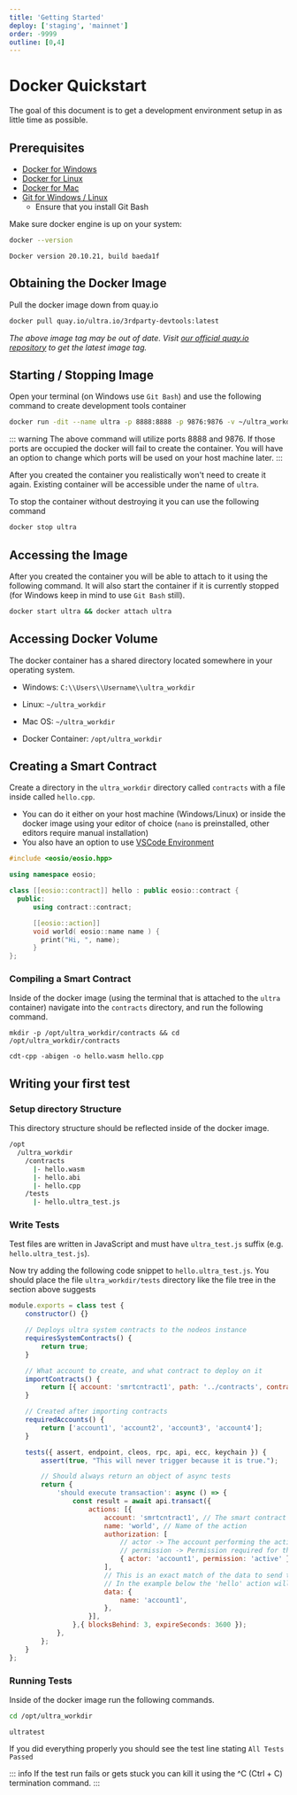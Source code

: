 ```yaml
---
title: 'Getting Started'
deploy: ['staging', 'mainnet']
order: -9999
outline: [0,4]
---
```


# Docker Quickstart

The goal of this document is to get a development environment setup in as little time as possible.

## Prerequisites

-   [Docker for Windows](https://docs.docker.com/desktop/windows/install/)
-   [Docker for Linux](https://docs.docker.com/engine/install/ubuntu/)
-   [Docker for Mac](https://docs.docker.com/desktop/install/mac-install/)
-   [Git for Windows / Linux](https://git-scm.com/)
    -   Ensure that you install Git Bash

Make sure docker engine is up on your system:

```sh
docker --version
```

`Docker version 20.10.21, build baeda1f`

## Obtaining the Docker Image

Pull the docker image down from quay.io

```sh
docker pull quay.io/ultra.io/3rdparty-devtools:latest
```

_The above image tag may be out of date. Visit [our official quay.io repository](https://quay.io/ultra.io/3rdparty-devtools) to get the latest image tag._

## Starting / Stopping Image

Open your terminal (on Windows use `Git Bash`) and use the following command to create development tools container

```sh
docker run -dit --name ultra -p 8888:8888 -p 9876:9876 -v ~/ultra_workdir:/opt/ultra_workdir --name ultra quay.io/ultra.io/3rdparty-devtools:latest
```

::: warning
The above command will utilize ports 8888 and 9876. If those ports are occupied the docker will fail to create the container. You will have an option to change which ports will be used on your host machine later.
:::

After you created the container you realistically won't need to create it again. Existing container will be accessible under the name of `ultra`.

To stop the container without destroying it you can use the following command

```sh
docker stop ultra
```

## Accessing the Image

After you created the container you will be able to attach to it using the following command. It will also start the container if it is currently stopped (for Windows keep in mind to use `Git Bash` still).

```sh
docker start ultra && docker attach ultra
```

## Accessing Docker Volume

The docker container has a shared directory located somewhere in your operating system.

-   Windows: `C:\\Users\\Username\\ultra_workdir`

-   Linux: `~/ultra_workdir`

-   Mac OS: `~/ultra_workdir`

-   Docker Container: `/opt/ultra_workdir`

## Creating a Smart Contract

Create a directory in the `ultra_workdir` directory called `contracts` with a file inside called `hello.cpp`.
- You can do it either on your host machine (Windows/Linux) or inside the docker image using your editor of choice (`nano` is preinstalled, other editors require manual installation)
- You also have an option to use [VSCode Environment](./development-environment.md)

```cpp
#include <eosio/eosio.hpp>

using namespace eosio;

class [[eosio::contract]] hello : public eosio::contract {
  public:
      using contract::contract;

      [[eosio::action]]
      void world( eosio::name name ) {
        print("Hi, ", name);
      }
};
```

### Compiling a Smart Contract

Inside of the docker image (using the terminal that is attached to the `ultra` container) navigate into the `contracts` directory, and run the following command.

```
mkdir -p /opt/ultra_workdir/contracts && cd /opt/ultra_workdir/contracts
```

```
cdt-cpp -abigen -o hello.wasm hello.cpp
```

## Writing your first test

### Setup directory Structure

This directory structure should be reflected inside of the docker image.

```sh
/opt
  /ultra_workdir
    /contracts
      |- hello.wasm
      |- hello.abi
      |- hello.cpp
    /tests
      |- hello.ultra_test.js
```

### Write Tests

Test files are written in JavaScript and must have `ultra_test.js` suffix (e.g. `hello.ultra_test.js`).

Now try adding the following code snippet to `hello.ultra_test.js`. You should place the file `ultra_workdir/tests` directory like the file tree in the section above suggests

```js
module.exports = class test {
    constructor() {}

    // Deploys ultra system contracts to the nodeos instance
    requiresSystemContracts() {
        return true;
    }

    // What account to create, and what contract to deploy on it
    importContracts() {
        return [{ account: 'smrtcntract1', path: '../contracts', contract: 'hello' }];
    }

    // Created after importing contracts
    requiredAccounts() {
        return ['account1', 'account2', 'account3', 'account4'];
    }

    tests({ assert, endpoint, cleos, rpc, api, ecc, keychain }) {
        assert(true, "This will never trigger because it is true.");

        // Should always return an object of async tests
        return {
            'should execute transaction': async () => {
                const result = await api.transact({
                    actions: [{
                        account: 'smrtcntract1', // The smart contract account
                        name: 'world', // Name of the action
                        authorization: [
                            // actor -> The account performing the action
                            // permission -> Permission required for that account. Usually 'active'.
                            { actor: 'account1', permission: 'active' },
                        ],
                        // This is an exact match of the data to send to the 'action'.
                        // In the example below the 'hello' action will take a name parameter.
                        data: {
                            name: 'account1',
                        },
                    }],
                },{ blocksBehind: 3, expireSeconds: 3600 });
            },
        };
    }
};
```

### Running Tests

Inside of the docker image run the following commands.

```sh
cd /opt/ultra_workdir
```

```
ultratest
```

If you did everything properly you should see the test line stating `All Tests Passed`

::: info
If the test run fails or gets stuck you can kill it using the ^C (Ctrl + C) termination command.
:::
